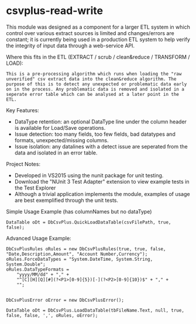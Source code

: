 # csvplus-read-write

This module was designed as a component for a larger ETL system in which control over various extract sources is limited and changes/errors are constant; it is currently being used in a production ETL system to help verify the integrity of input data through a web-service API. 

Where this fits in the ETL (EXTRACT / scrub / clean&reduce / TRANSFORM / LOAD):
	
	This is a pre-processing algorithm which runs when loading the "raw unverified" csv extract data into the clean&reduce algorithm. The purpose of this is to detect any unexpected or problematic data early on in the process. Any problematic data is removed and isolated in a seperate error table which can be analysed at a later point in the ETL.

Key Features:
- DataType retention: an optional DataType line under the column header is available for Load/Save operations.
- Issue detection: too many fields, too few fields, bad datatypes and formats, unexpected/missing columns.
- Issue isolation: any datalines with a detect issue are seperated from the data and isolated in an error table.


Project Notes:
- Developed in VS2015 using the nunit package for unit testing.
- Download the "NUnit 3 Test Adapter" extension to view example tests in the Test Explorer
- Although a trivial application implements the module, examples of usage are best exemplified through the unit tests.


Simple Usage Example (has columnNames but no dataType)

	DataTable oDt = DbCsvPlus.QuickLoadDataTable(csvFilePath, true, false);
	
	
Advanced Usage Example:

	DbCsvPlusRules oRules = new DbCsvPlusRules(true, true, false, "Date,Description,Amount", "Account Number,Currency");
	oRules.ForceDataTypes = "System.DateTime, System.String, System.Double";
	oRules.DataTypeFormats = 
		"yyyy/MM/dd" + "," +
		"^[C][H][Q][#](?<P1>[0-9]{5})[-](?<P2>[0-9]{10})$" + "," + 
		"";


	DbCsvPlusError oError = new DbCsvPlusError();
	
	DataTable oDt = DbCsvPlus.LoadDataTable(tbFileName.Text, null, true, false, false, ',', oRules, oError);